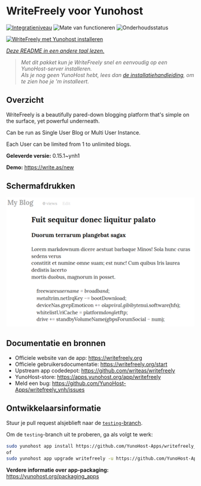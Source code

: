 <!--
NB: Deze README is automatisch gegenereerd door <https://github.com/YunoHost/apps/tree/master/tools/readme_generator>
Hij mag NIET handmatig aangepast worden.
-->

# WriteFreely voor Yunohost

[![Integratieniveau](https://apps.yunohost.org/badge/integration/writefreely)](https://ci-apps.yunohost.org/ci/apps/writefreely/)
![Mate van functioneren](https://apps.yunohost.org/badge/state/writefreely)
![Onderhoudsstatus](https://apps.yunohost.org/badge/maintained/writefreely)

[![WriteFreely met Yunohost installeren](https://install-app.yunohost.org/install-with-yunohost.svg)](https://install-app.yunohost.org/?app=writefreely)

*[Deze README in een andere taal lezen.](./ALL_README.md)*

> *Met dit pakket kun je WriteFreely snel en eenvoudig op een YunoHost-server installeren.*  
> *Als je nog geen YunoHost hebt, lees dan [de installatiehandleiding](https://yunohost.org/install), om te zien hoe je 'm installeert.*

## Overzicht

WriteFreely is a beautifully pared-down blogging platform that's simple on the surface, yet powerful underneath.

Can be run as Single User Blog or Multi User Instance.

Each User can be limited from 1 to unlimited blogs.

**Geleverde versie:** 0.15.1~ynh1

**Demo:** <https://write.as/new>

## Schermafdrukken

![Schermafdrukken van WriteFreely](./doc/screenshots/screenshots2.png)

## Documentatie en bronnen

- Officiele website van de app: <https://writefreely.org>
- Officiele gebruikersdocumentatie: <https://writefreely.org/start>
- Upstream app codedepot: <https://github.com/writeas/writefreely>
- YunoHost-store: <https://apps.yunohost.org/app/writefreely>
- Meld een bug: <https://github.com/YunoHost-Apps/writefreely_ynh/issues>

## Ontwikkelaarsinformatie

Stuur je pull request alsjeblieft naar de [`testing`-branch](https://github.com/YunoHost-Apps/writefreely_ynh/tree/testing).

Om de `testing`-branch uit te proberen, ga als volgt te werk:

```bash
sudo yunohost app install https://github.com/YunoHost-Apps/writefreely_ynh/tree/testing --debug
of
sudo yunohost app upgrade writefreely -u https://github.com/YunoHost-Apps/writefreely_ynh/tree/testing --debug
```

**Verdere informatie over app-packaging:** <https://yunohost.org/packaging_apps>
